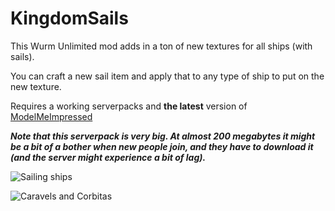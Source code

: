 # KingdomSails

This Wurm Unlimited mod adds in a ton of new textures for all ships (with sails).

You can craft a new sail item and apply that to any type of ship to put on the new texture.

Requires a working serverpacks and **the latest** version of [ModelMeImpressed](https://github.com/Tyoda/ModelMeImpressed)

***Note that this serverpack is very big. At almost 200 megabytes 
it might be a bit of a bother when new people join, and they have to download
it (and the server might experience a bit of lag).***

![Sailing ships](sailing_ships.png)

![Caravels and Corbitas](caravels_and_corbita.png)